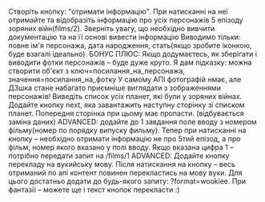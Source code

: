 Створіть кнопку: "отримати інформацію". При натисканні на неї отримайте та відобразіть інформацію про усіх персонажів 5 епізоду зоряних війн(films/2). Зверніть увагу, що необхідно вивчити документацію та на її основі вивести інформацію
Виводимо тільки: повне ім'я персонажа, дата народження, стать(якщо зробите іконкою, буде взагалі ідеально).
БОНУС ПЛЮС: Якщо додумаєтесь, як зберігати і виводити фотки персонажів – буде дуже круто.
Я дам підказку: можна створити об'єкт з ключ=посилання_на_персонажа, значення=посилання_на_фотку
У самому АПІ фотографій нмає, але ДЗшка стане набагато приємніше виглядати з зображеннями персонажів!
Виведіть список усіх планет, які були у зоряних війнах.
Додайте кнопку next, яка завантажить наступну сторінку зі списком планет. Попередня сторінка при цьому має пропасти. (відбувається заміна даних)
ADVANCED: додайте до 1 завдання поле вводу з номером фільму(номер по порядку випуску фильму). Тепер при натисканні на кнопку – необхідно отримати інформацію не про 5тий епізод, а про фільм, номер якого вказано у полі вводу.
Якщо вказана цифра 1 – потрібно передати запит на /films/1
ADVANCED: Додайте кнопку перекладу на вукийську мову. Після натискання на кнопку – весь отриманий по апі контент повинен перекластись на мову вуки.
Для цього достатньо додати до будь-якого запиту: ?format=wookiee.
При фантазії – можете ще і текст кнопок перекласти :)
